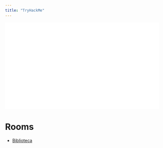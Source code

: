```yaml
---
title: "TryHackMe"
---
```


<p align="center">
  <img src="/img/tryhackme0.png">
</p>

# Rooms
* [Biblioteca](/writeups/tryhackme/THM-Biblioteca)
